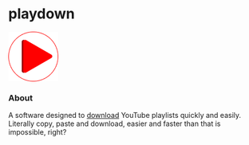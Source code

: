 # playdown

<img align="center" width="100" height="100" src="logo.png">

### About
A software designed to <a href="">download</a> YouTube playlists quickly and easily. Literally copy, paste and download, easier and faster than that is impossible, right?
